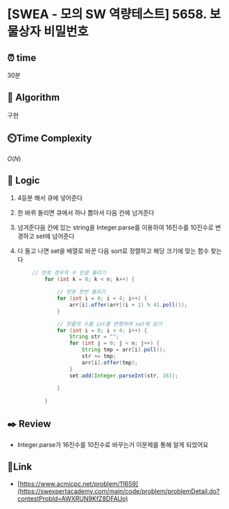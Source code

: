 # [SWEA - 모의 SW 역량테스트] 5658. 보물상자 비밀번호
 
## ⏰  **time**
30분

## :pushpin: **Algorithm**
구현

## ⏲️**Time Complexity**
$O(N)$

## :round_pushpin: **Logic**
1. 4등분 해서 큐에 넣어준다

2. 한 바퀴 돌리면 큐에서 하나 뽑아서 다음 칸에 넘겨준다

3. 넘겨준다음 칸에 있는 string을 Integer.parse를 이용하여 16진수를 10진수로 변경하고 set에 넘어준다

4. 다 돌고 나면 set을 배열로 바꾼 다음 sort로 정렬하고 해당 크기에 맞는 함수 찾는다
  
```java
		// 번호 경우의 수 만큼 돌리기
			for (int k = 0; k < n; k++) {

				// 번호 한번 돌리기
				for (int i = 0; i < 4; i++) {
					arr[i].offer(arr[(i + 1) % 4].poll());
				}

				// 한줄의 수를 int롤 변형하여 set에 담기
				for (int i = 0; i < 4; i++) {
					String str = "";
					for (int j = 0; j < n; j++) {
						String tmp = arr[i].poll();
						str += tmp;
						arr[i].offer(tmp);
					}
					set.add(Integer.parseInt(str, 16));
					
				}

			}
```

## :black_nib: **Review**
- Integer.parse가 16진수를 10진수로 바꾸는거 이문제를 통해 알게 되었어요

  
## 📡**Link**

- [https://www.acmicpc.net/problem/11659](https://swexpertacademy.com/main/code/problem/problemDetail.do?contestProbId=AWXRUN9KfZ8DFAUo)


  
